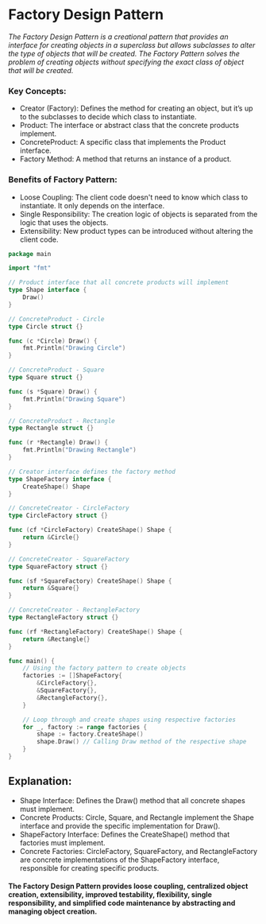 # Factory Design Pattern

*The Factory Design Pattern is a creational pattern that provides an interface for creating 
objects in a superclass but allows subclasses to alter the type of objects that will be created. 
The Factory Pattern solves the problem of creating objects without specifying the exact class of 
object that will be created.*


### Key Concepts:
- Creator (Factory): Defines the method for creating an object, but it’s up to the subclasses to decide which class to instantiate.
- Product: The interface or abstract class that the concrete products implement.
- ConcreteProduct: A specific class that implements the Product interface.
- Factory Method: A method that returns an instance of a product.

### Benefits of Factory Pattern:
- Loose Coupling: The client code doesn't need to know which class to instantiate. It only depends on the interface.
- Single Responsibility: The creation logic of objects is separated from the logic that uses the objects.
- Extensibility: New product types can be introduced without altering the client code.

```go
package main

import "fmt"

// Product interface that all concrete products will implement
type Shape interface {
    Draw()
}

// ConcreteProduct - Circle
type Circle struct {}

func (c *Circle) Draw() {
    fmt.Println("Drawing Circle")
}

// ConcreteProduct - Square
type Square struct {}

func (s *Square) Draw() {
    fmt.Println("Drawing Square")
}

// ConcreteProduct - Rectangle
type Rectangle struct {}

func (r *Rectangle) Draw() {
    fmt.Println("Drawing Rectangle")
}

// Creator interface defines the factory method
type ShapeFactory interface {
    CreateShape() Shape
}

// ConcreteCreator - CircleFactory
type CircleFactory struct {}

func (cf *CircleFactory) CreateShape() Shape {
    return &Circle{}
}

// ConcreteCreator - SquareFactory
type SquareFactory struct {}

func (sf *SquareFactory) CreateShape() Shape {
    return &Square{}
}

// ConcreteCreator - RectangleFactory
type RectangleFactory struct {}

func (rf *RectangleFactory) CreateShape() Shape {
    return &Rectangle{}
}

func main() {
    // Using the factory pattern to create objects
    factories := []ShapeFactory{
        &CircleFactory{},
        &SquareFactory{},
        &RectangleFactory{},
    }

    // Loop through and create shapes using respective factories
    for _, factory := range factories {
        shape := factory.CreateShape()
        shape.Draw() // Calling Draw method of the respective shape
    }
}
```


## Explanation:
- Shape Interface: Defines the Draw() method that all concrete shapes must implement.
- Concrete Products: Circle, Square, and Rectangle implement the Shape interface and provide the specific implementation for Draw().
- ShapeFactory Interface: Defines the CreateShape() method that factories must implement.
- Concrete Factories: CircleFactory, SquareFactory, and RectangleFactory are concrete implementations of the ShapeFactory interface, responsible for creating specific products.



#### The Factory Design Pattern provides loose coupling, centralized object creation, extensibility, improved testability, flexibility, single responsibility, and simplified code maintenance by abstracting and managing object creation.